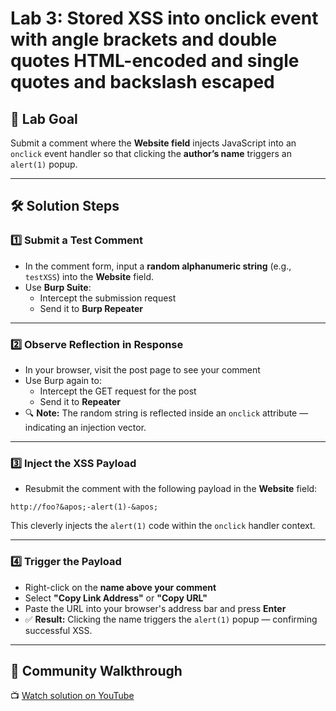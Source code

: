 # Lab 3: Stored XSS into onclick event with angle brackets and double quotes HTML-encoded and single quotes and backslash escaped

## 🎯 Lab Goal

Submit a comment where the **Website field** injects JavaScript into an `onclick` event handler so that clicking the **author’s name** triggers an `alert(1)` popup.

---

## 🛠️ Solution Steps

### 1️⃣ Submit a Test Comment

- In the comment form, input a **random alphanumeric string** (e.g., `testXSS`) into the **Website** field.
- Use **Burp Suite**:
    - Intercept the submission request
    - Send it to **Burp Repeater**

---

### 2️⃣ Observe Reflection in Response

- In your browser, visit the post page to see your comment
- Use Burp again to:
    - Intercept the GET request for the post
    - Send it to **Repeater**
- 🔍 **Note:** The random string is reflected inside an `onclick` attribute — indicating an injection vector.

---

### 3️⃣ Inject the XSS Payload

- Resubmit the comment with the following payload in the **Website** field:

```
http://foo?&apos;-alert(1)-&apos;

```

This cleverly injects the `alert(1)` code within the `onclick` handler context.

---

### 4️⃣ Trigger the Payload

- Right-click on the **name above your comment**
- Select **"Copy Link Address"** or **"Copy URL"**
- Paste the URL into your browser's address bar and press **Enter**
- ✅ **Result:** Clicking the name triggers the `alert(1)` popup — confirming successful XSS.

---

## 🎥 Community Walkthrough

📺 [Watch solution on YouTube](https://youtu.be/-4ia_L-uLGY)